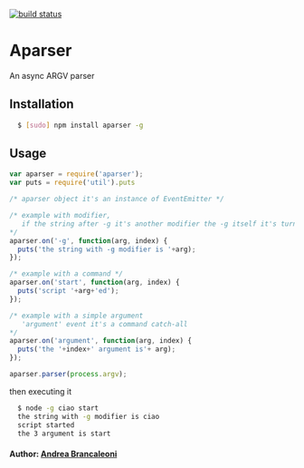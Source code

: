 [![build status](https://secure.travis-ci.org/thypon/aparser.png)](http://travis-ci.org/thypon/aparser)
# Aparser

An async ARGV parser

## Installation

``` bash
  $ [sudo] npm install aparser -g
```
## Usage

```javascript
var aparser = require('aparser');
var puts = require('util').puts

/* aparser object it's an instance of EventEmitter */

/* example with modifier, 
   if the string after -g it's another modifier the -g itself it's turned in a argument without minus symbol
*/
aparser.on('-g', function(arg, index) {
  puts('the string with -g modifier is '+arg);  
});

/* example with a command */
aparser.on('start', function(arg, index) {
  puts('script '+arg+'ed');
});

/* example with a simple argument 
   'argument' event it's a command catch-all
*/
aparser.on('argument', function(arg, index) {
  puts('the '+index+' argument is'+ arg);
});

aparser.parser(process.argv);
```

then executing it

``` bash
  $ node -g ciao start
  the string with -g modifier is ciao
  script started
  the 3 argument is start
```
#### Author: [Andrea Brancaleoni][0]

[0]: http://goblog.heroku.com

